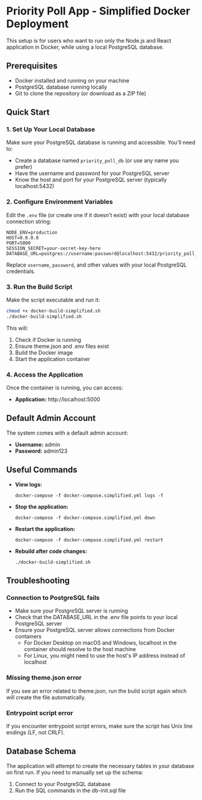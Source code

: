 # Priority Poll App - Simplified Docker Deployment

This setup is for users who want to run only the Node.js and React application in Docker, while using a local PostgreSQL database.

## Prerequisites

- Docker installed and running on your machine
- PostgreSQL database running locally
- Git to clone the repository (or download as a ZIP file)

## Quick Start

### 1. Set Up Your Local Database

Make sure your PostgreSQL database is running and accessible. You'll need to:

- Create a database named `priority_poll_db` (or use any name you prefer)
- Have the username and password for your PostgreSQL server
- Know the host and port for your PostgreSQL server (typically localhost:5432)

### 2. Configure Environment Variables

Edit the `.env` file (or create one if it doesn't exist) with your local database connection string:

```
NODE_ENV=production
HOST=0.0.0.0
PORT=5000
SESSION_SECRET=your-secret-key-here
DATABASE_URL=postgres://username:password@localhost:5432/priority_poll_db
```

Replace `username`, `password`, and other values with your local PostgreSQL credentials.

### 3. Run the Build Script

Make the script executable and run it:

```bash
chmod +x docker-build-simplified.sh
./docker-build-simplified.sh
```

This will:
1. Check if Docker is running
2. Ensure theme.json and .env files exist
3. Build the Docker image
4. Start the application container

### 4. Access the Application

Once the container is running, you can access:

- **Application:** http://localhost:5000

## Default Admin Account

The system comes with a default admin account:
- **Username:** admin
- **Password:** admin123

## Useful Commands

- **View logs:**
  ```
  docker-compose -f docker-compose.simplified.yml logs -f
  ```

- **Stop the application:**
  ```
  docker-compose -f docker-compose.simplified.yml down
  ```

- **Restart the application:**
  ```
  docker-compose -f docker-compose.simplified.yml restart
  ```

- **Rebuild after code changes:**
  ```
  ./docker-build-simplified.sh
  ```

## Troubleshooting

### Connection to PostgreSQL fails

- Make sure your PostgreSQL server is running
- Check that the DATABASE_URL in the .env file points to your local PostgreSQL server
- Ensure your PostgreSQL server allows connections from Docker containers
  - For Docker Desktop on macOS and Windows, localhost in the container should resolve to the host machine
  - For Linux, you might need to use the host's IP address instead of localhost

### Missing theme.json error

If you see an error related to theme.json, run the build script again which will create the file automatically.

### Entrypoint script error

If you encounter entrypoint script errors, make sure the script has Unix line endings (LF, not CRLF).

## Database Schema

The application will attempt to create the necessary tables in your database on first run. If you need to manually set up the schema:

1. Connect to your PostgreSQL database
2. Run the SQL commands in the db-init.sql file